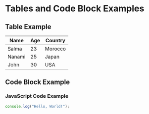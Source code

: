 # Tables and Code Block Examples

## Table Example
| Name    | Age | Country    |
|---------|-----|------------|
| Salma   | 23  | Morocco    |
| Nanami  | 25  | Japan      |
| John    | 30  | USA        |

## Code Block Example
### JavaScript Code Example
```javascript
console.log("Hello, World!");
